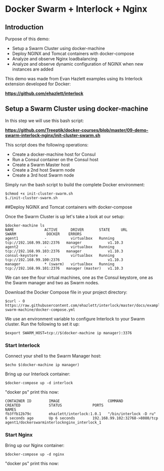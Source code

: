 # Docker Swarm + Interlock + Nginx

## Introduction

Purpose of this demo:

* Setup a Swarm Cluster using docker-machine
* Deploy NGINX and Tomcat containers with docker-compose
* Analyze and observe Nginx loadbalancing
* Analyze and observe dynamic configuration of NGINX when new instances are added

This demo was made from Evan Hazlett examples using its Interlock extension developed for Docker:

**https://github.com/ehazlett/interlock**

## Setup a Swarm Cluster using docker-machine

In this step we will use this bash script:

**https://github.com/Treeptik/docker-courses/blob/master/09-demo-swarm-interlock-nginx/init-cluster-swarm.sh**

This script does the following operations:

- Create a docker-machine host for Consul
- Run a Consul container on the Consul host
- Create a Swarm Master host
- Create a 2nd host Swarm node
- Create a 3rd host Swarm node


Simply run the bash script to build the complete Docker environment:

```{r, engine='bash', count_lines}
$chmod +x init-cluster-swarm.sh
$./init-cluster-swarm.sh
```
##Deploy NGINX and Tomcat containers with docker-compose

Once the Swarm Cluster is up let's take a look at our setup:

```{r, engine='bash', count_lines}
$docker-machine ls
NAME              ACTIVE      DRIVER       STATE     URL                         SWARM              DOCKER    ERRORS
agent1            -           virtualbox   Running   tcp://192.168.99.102:2376   manager            v1.10.3   
agent2            -           virtualbox   Running   tcp://192.168.99.103:2376   manager            v1.10.3   
consul-keystore   -           virtualbox   Running   tcp://192.168.99.100:2376                      v1.10.3   
manager           * (swarm)   virtualbox   Running   tcp://192.168.99.101:2376   manager (master)   v1.10.3
```

We can see the four virtual machines, one as the Consul keystore, one as the Swarm manager and two as Swarm nodes.

Download the Docker Compose file in your project directory:

```{r, engine='bash', count_lines}
$curl - O https://raw.githubusercontent.com/ehazlett/interlock/master/docs/examples/nginx-swarm-machine/docker-compose.yml
```
We use an environment variable to configure Interlock to your Swarm cluster. Run the following to set it up:

```{r, engine='bash', count_lines}
$export SWARM_HOST=tcp://$(docker-machine ip manager):3376
```

### Start Interlock

Connect your shell to the Swarm Manager host:

```{r, engine='bash', count_lines}
$echo $(docker-machine ip manager)
```

Bring up our Interlock container:

```{r, engine='bash', count_lines}
$docker-compose up -d interlock
```

"docker ps" print this now:

```{r, engine='bash', count_lines}
CONTAINER ID        IMAGE                      COMMAND                  CREATED             STATUS              PORTS                            NAMES
fb3ffb12b79c        ehazlett/interlock:1.0.1   "/bin/interlock -D ru"   6 seconds ago       Up 6 seconds        192.168.99.102:32768->8080/tcp   agent1/dockerswarminterlocknginx_interlock_1
```

### Start Nginx

Bring up our Nginx container:

```{r, engine='bash', count_lines}
$docker-compose up -d nginx
```

"docker ps" print this now:

```{r, engine='bash', count_lines}

```